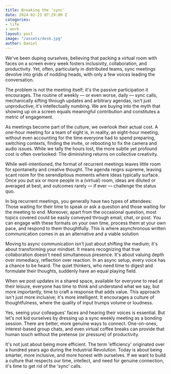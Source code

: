 ```yaml
---
title: Breaking the 'sync'
date: 2024-02-23 07:29:00 Z
categories:
- life
- work
layout: post
image: "/assets/desk.jpg"
author: Daniel
---
```


We've been duping ourselves, believing that packing a virtual room with faces on a screen every week fosters inclusivity, collaboration, and productivity. Yet, often, particularly in distributed teams, sync meetings devolve into grids of nodding heads, with only a few voices leading the conversation. <!--more-->

The problem is not the meeting itself; it's the passive participation it encourages. The routine of weekly — or even worse, daily — sync calls, mechanically sifting through updates and arbitrary agendas, isn't just unproductive; it's intellectually numbing.  We are buying into the myth that showing up on a screen equals meaningful contribution and constitutes a metric of engagement.

As meetings become part of the culture, we overlook their actual cost. A one-hour meeting for a team of eight is, in reality, an eight-hour meeting, without even accounting for the time everyone had to spend preparing, switching contexts, finding the invite, or rebooting to fix the camera and audio issues. While we tally the hours lost, the more subtle yet profound cost is often overlooked: The diminishing returns on collective creativity.

While well-intentioned, the format of recurrent meetings leaves little room for spontaneity and creative thought. The agenda reigns supreme, leaving scant room for the serendipitous moments where ideas typically surface. Once you put six or more people in a (virtual) room, ideas are diluted or averaged at best, and outcomes rarely — if ever — challenge the status quo.   

In big recurrent meetings, you generally have two types of attendees: Those waiting for their time to speak or ask a question and those waiting for the meeting to end.  Moreover, apart from the occasional question, most topics covered could be easily conveyed through email, chat, or post. You can engage with these formats on your own time, process them at your own pace, and respond to them thoughtfully.   This is where asynchronous written communication comes in as an alternative and a viable solution

Moving to async communication isn't just about shifting the medium; it's about transforming your mindset. It means recognizing that true collaboration doesn't need simultaneous presence. It's about valuing depth over immediacy, reflection over reaction. In an async setup, every voice has a chance to be heard. The quiet thinkers, who need time to digest and formulate their thoughts, suddenly have an equal playing field.

When we post updates in a shared space, available for everyone to read at their leisure, everyone has time to think and understand what we say, but more importantly, time to craft a response that adds value. This approach isn't just more inclusive; it's more intelligent. It encourages a culture of thoughtfulness, where the quality of input trumps volume or loudness.

Yes, seeing your colleagues' faces and hearing their voices is essential. But let's not kid ourselves by dressing up a sync weekly meeting as a bonding session. There are better, more genuine ways to connect. One-on-ones, interest-based group chats, and even virtual coffee breaks can provide that human touch without the pretense (or pressure) of productivity.

It's not just about being more efficient. The term 'efficiency' originated over a hundred years ago during the Industrial Revolution.   Today is about being smarter, more inclusive, and more honest with ourselves. If we want to build a culture that respects our time, intellect, and need for genuine connection, it's time to get rid of the 'sync' calls.

